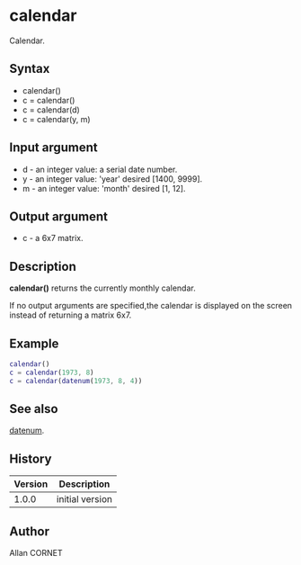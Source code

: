 # calendar

Calendar.

## Syntax

- calendar()
- c = calendar()
- c = calendar(d)
- c = calendar(y, m)

## Input argument

- d - an integer value: a serial date number.
- y - an integer value: 'year' desired [1400, 9999].
- m - an integer value: 'month' desired [1, 12].

## Output argument

- c - a 6x7 matrix.

## Description

  <p><b>calendar()</b> returns the currently monthly calendar.</p>
  <p>If no output arguments are specified,the calendar is displayed on the screen instead of returning a matrix 6x7.</p>

## Example

```matlab
calendar()
c = calendar(1973, 8)
c = calendar(datenum(1973, 8, 4))
```

## See also

[datenum](datenum.md).

## History

| Version | Description     |
| ------- | --------------- |
| 1.0.0   | initial version |

## Author

Allan CORNET
